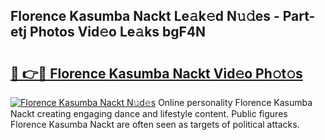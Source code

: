 ## Florence Kasumba Nackt Le𝚊k𝚎d N𝚞𝚍es - Part-etj Photos Vid𝚎o Le𝚊ks bgF4N

# <h2><a href="http://fb6zo4.evod.top/?m=Florence+Kasumba+Nackt">🔗 👉🔴 Florence Kasumba Nackt Vid𝚎o Ph𝚘t𝚘s</a></h2>

[![Florence Kasumba Nackt N𝚞d𝚎s](https://i.imgur.com/8V9OHl7.gif)](http://fb6zo4.evod.top/?m=Florence+Kasumba+Nackt)
Online personality Florence Kasumba Nackt creating engaging dance and lifestyle content. Public figures Florence Kasumba Nackt are often seen as targets of political attacks. 
